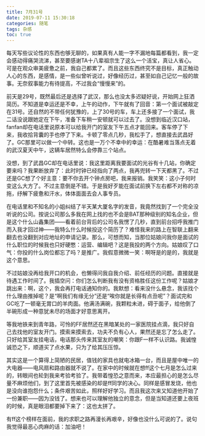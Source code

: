 ```yaml
---
title: 7月31号
date: 2019-07-11 15:30:18
categories: 随笔
tags: 杂感
toc: true
---
```

每天写些议论性的东西也够无聊的，如果真有人能一字不漏地每篇都看到，我一定会感动得痛哭流涕，甚至要感谢TA十八辈祖宗生了这么一个活宝，真让人省心。可是在观众审美疲惫之前，我自己都累了。而且这些东西终究不是目标，真正触动人心的东西，是感情，是一些似曾听说过，好像经历过，甚至如自己记忆一般的故事。无奈叙事能力有待提高，不过我会“慢慢来”的。

前天是29号，既然最后还是选择了武汉，那么也没太多迟疑好说，开始网上狂洒简历。不知道是幸运还是不幸，上午的动作，下午就有了回音：第一个面试被敲定在31号。还自然的不带任何犹豫的，上了30号的车，车上还多接了一个面试，我二话没说跟她定在下午，准备下车稍一安顿就可以过去了。没想到临近汉口站，fanfan却在电话里说原本可以给我开门的室友下午五点才能回来。客车停了下来，我收拾背囊的手也停了下来。卡顿了零点几秒，我松手了，想直接去武昌好了。GC那里可以做一个中转。这也是一万个不幸中的幸运：在酷暑难当落点无着的武汉夏天中午，这辆车居然特么会停靠三个站点。

没想，到了武昌GC却在电话里说：我这里距离我要面试的光谷有十几站，你确定要来吗？我果断放弃了：此时时钟已经指向了两点，我再兜转一下天都黑了。不过还是GC想了个好主意：要不你去开个钟点房吧，我来报销。我笑笑：这小子何时变这么大方了。不过主意倒是不错。于是我好歹能在面试前换下左右都不对称的凉拖，纾解下疲惫和汗水，体体面面去会人事专员。

在电话里和不知名的小姐纠结了半天某大厦名字的发音，我竟然找到了一个完全没听说的公司。按说公司那么多我在网上找的也不会是BAT那种级别的知名企业，但是这个什么山鑫集团——看着前台背后的公司名我愣了几秒，直到前台招呼我推门而入我才回过神——我特么什么时候投这个简历了？难怪我来的路上在智联上翻来翻去也没翻到对应地址的申请记录。那么，可想而知，当那位姑娘问我你是面试的什么职位的时候我也只好硬憋：运营、编辑吧？这是我投的两个方向。姑娘叹了口气：你投的什么岗位都忘了吗？是推广。我假意微微一笑：啊呀是的是的，我就是这个意思。

不过姑娘没再给我开口的机会，也懒得问我自我介绍、前任经历的问题。直接就是待遇工作时间了。我插空问：你们怎么判断我有没有资格胜任这份工作呢？姑娘才跳出来：啊，这个，我会再打电话通知你的。我默想：看来没什么悬念，我该找个什么理由推掉呢？是“啊我们有缘无分”还是“唉你就是长得有点丑呢”？面试完和GC吃了一顿毫无胃口的羊肉面。他满汤满碗，我颗粒未进，碍于面子，给他倒了半碗形成一种意犹未尽的场面才好意思离开。

等我地铁来到青年路，可怜的FF居然还在黑暗某处的一家医院挂点滴，我只好自己去找他的室友开门。摸索来摸索去，功夫不负有心人，果然还是忘了怎么走了。只好给其室友挂电话，电话那头传来其室友的嘲笑：你跟F一样不认识路。我诚惶诚恐之下，顺道买了点水果，只为了给其压压惊。

其实这是一个算得上简陋的民居，值钱的家具也就电冰箱一台，而且是屋中唯一的大电器——电风扇和路由器就不说了。在家中的时候就在想ff这个七月是怎么过来的，转眼间也轮到我来考验考验了。我带着惶恐之意而来，本应最担心的是怎么尽量不麻烦他们，到了这里首先被感染的却是ff同学的决心。同样是感冒发烧，他也是没向谁抱怨什么；条件艰苦如此，照样好好学习。而且我这次来又知道他开始了一份兼职——因为没钱了。想来也可以理解他独立的意念，但是当知道还要上夜班的时候，真是眼泪都要掉下来了：这也太拼了。

有ff这个榜样在面前，我的求职之路再漫长再艰辛，好像也没什么可说的了。说句我觉得最恶心肉麻的话：加油吧！
